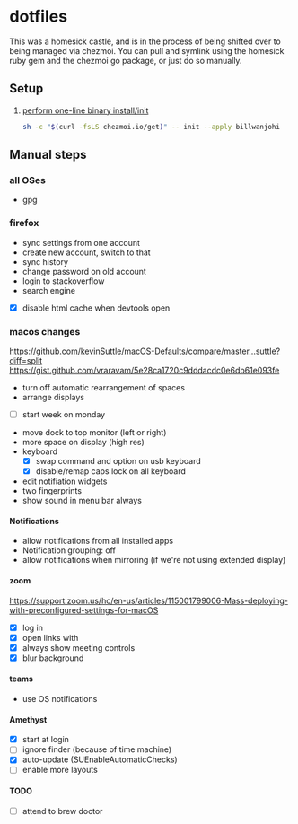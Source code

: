 # dotfiles

This was a homesick castle, and is in the process of being shifted over to being managed via chezmoi.
You can pull and symlink using the homesick ruby gem and the chezmoi go package,
or just do so manually.

## Setup

1. [perform one-line binary install/init](https://www.chezmoi.io/install/#one-line-binary-install)

   ```bash
   sh -c "$(curl -fsLS chezmoi.io/get)" -- init --apply billwanjohi
   ```

## Manual steps

### all OSes

- gpg

### firefox

- sync settings from one account
- create new account, switch to that
- sync history
- change password on old account
- login to stackoverflow
- search engine
- [x] disable html cache when devtools open

### macos changes

https://github.com/kevinSuttle/macOS-Defaults/compare/master...suttle?diff=split
https://gist.github.com/vraravam/5e28ca1720c9dddacdc0e6db61e093fe

- turn off automatic rearrangement of spaces
- arrange displays
- [ ] start week on monday
- move dock to top monitor (left or right)
- more space on display (high res)
- keyboard
  - [x] swap command and option on usb keyboard
  - [x] disable/remap caps lock on all keyboard
- edit notifiation widgets
- two fingerprints
- show sound in menu bar always

#### Notifications

- allow notifications from all installed apps
- Notification grouping: off
- allow notifications when mirroring (if we're not using extended display)

#### zoom

https://support.zoom.us/hc/en-us/articles/115001799006-Mass-deploying-with-preconfigured-settings-for-macOS

- [x] log in
- [x] open links with
- [x] always show meeting controls
- [x] blur background

#### teams

- use OS notifications

#### Amethyst

- [x] start at login
- [ ] ignore finder (because of time machine)
- [x] auto-update (SUEnableAutomaticChecks)
- [ ] enable more layouts

#### TODO

- [ ] attend to brew doctor
